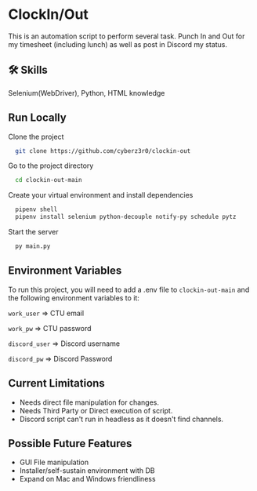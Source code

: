 # ClockIn/Out

This is an automation script to perform several task. Punch In and Out for my timesheet (including lunch) as well as post in Discord my status. 



## 🛠 Skills
Selenium(WebDriver), Python, HTML knowledge


## Run Locally

Clone the project

```bash
  git clone https://github.com/cyberz3r0/clockin-out
```

Go to the project directory

```bash
  cd clockin-out-main
```
Create your virtual environment and install dependencies

```bash
  pipenv shell
  pipenv install selenium python-decouple notify-py schedule pytz
```

Start the server

```bash
  py main.py
```


## Environment Variables

To run this project, you will need to add a .env file to `clockin-out-main` and the following environment variables to it: 


`work_user` => CTU email

`work_pw` =>  CTU password

`discord_user` => Discord username

`discord_pw` => Discord Password


## Current Limitations

- Needs direct file manipulation for changes.  
- Needs Third Party or Direct execution of script.
- Discord script can't run in headless as it doesn't find channels. 

## Possible Future Features

- GUI File manipulation
- Installer/self-sustain environment with DB
- Expand on Mac and Windows friendliness
